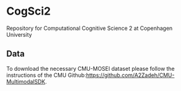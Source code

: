 # CogSci2
Repository for Computational Cognitive Science 2 at Copenhagen University

## Data
To download the necessary CMU-MOSEI dataset please follow the instructions of the CMU Github:https://github.com/A2Zadeh/CMU-MultimodalSDK. 
